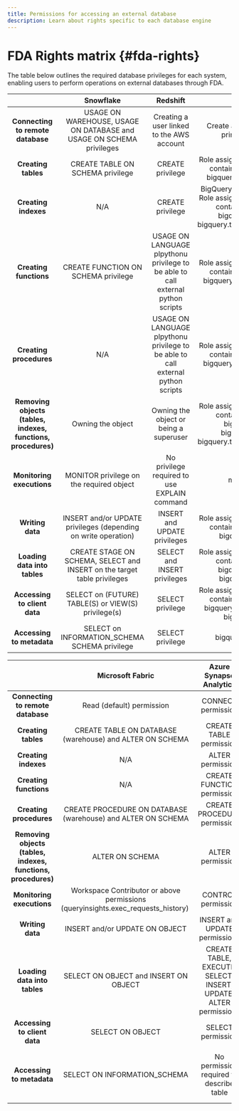 ```yaml
---
title: Permissions for accessing an external database
description: Learn about rights specific to each database engine
---
```

# FDA Rights matrix {#fda-rights}

The table below outlines the required database privileges for each system, enabling users to perform operations on external databases through FDA.

| &nbsp;| Snowflake  | Redshift | Google BigQuery | Databricks |
|:-:|:-:|:-:|:-:|:-:|
| **Connecting to remote database**  | USAGE ON WAREHOUSE, USAGE ON DATABASE and USAGE ON SCHEMA privileges  | Creating a user linked to the AWS account  | Create a service account and grant principal access to project  | USE CATALOG privilege on Catalog and CAN_USE privilege on SQL Warehouse |
| **Creating tables** |  CREATE TABLE ON SCHEMA privilege | CREATE privilege  | Role assigned to service account has to contain: bigquery.jobs.create and bigquery.tables.create permissions |  USE SCHEMA privilege and CREATE TABLE privilege |
| **Creating indexes** | N/A |  CREATE privilege | BigQuery only support search indexes. Role assigned to service account has to contain: bigquery.jobs.create, bigquery.tables.getData and bigquery.tables.createIndex permissions  | N/A |
|  **Creating functions** |  CREATE FUNCTION ON SCHEMA privilege |  USAGE ON LANGUAGE plpythonu privilege to be able to call external python scripts |  Role assigned to service account has to contain: bigquery.jobs.create and bigquery.routines.create permissions |  CREATE FUNCTION privilege |
| **Creating procedures** | N/A  | USAGE ON LANGUAGE plpythonu privilege to be able to call external python scripts | Role assigned to service account has to contain: bigquery.jobs.create and bigquery.routines.create permissions | N/A | 
| **Removing objects (tables, indexes, functions, procedures)**  |  Owning the object | Owning the object or being a superuser  |  Role assigned to service account has to contain: bigquery.jobs.create, bigquery.routines.delete, bigquery.tables.delete and bigquery.tables.deleteIndex permissions  | 
| **Monitoring executions**  | MONITOR privilege on the required object  |  No privilege required to use EXPLAIN command | monitoring.viewer role | CAN_VIEW privilege |
|  **Writing data** |  INSERT and/or UPDATE privileges (depending on write operation) | INSERT and UPDATE privileges  | Role assigned to service account has to contain: bigquery.jobs.create and bigquery.tables.updateData |  MODIFY privilege | 
| **Loading data into tables** |  CREATE STAGE ON SCHEMA, SELECT and INSERT on the target table privileges |  SELECT and INSERT privileges | Role assigned to service account has to contain: bigquery.jobs.create, bigquery.tables.getData and bigquery.tables.updateData | SELECT and MODIFY privileges | 
| **Accessing to client data**  |  SELECT on (FUTURE) TABLE(S) or VIEW(S) privilege(s) | SELECT privilege  | Role assigned to service account has to contain: bigquery.jobs.create and bigquery.tables.getData for tables or bigquery.dataViewer role |  SELECT privilege | 
|  **Accessing to metadata**  | SELECT on INFORMATION_SCHEMA SCHEMA privilege  |  SELECT privilege | bigquery.metadataViewer role |  SELECT on INFORMATION_SCHEMA SCHEMA privilege |


| &nbsp;| Microsoft Fabric | Azure Synapse Analytics  | Vertica|
|:-:|:-:|:-:|:-:|
| **Connecting to remote database** | Read (default) permission | CONNECT permission | No privilege required |
| **Creating tables** | CREATE TABLE ON DATABASE (warehouse) and ALTER ON SCHEMA | CREATE TABLE permission | CREATE ON SCHEMA privilege |
| **Creating indexes** | N/A | ALTER permission | N/A |
|  **Creating functions**  | N/A | CREATE FUNCTION permission | CREATE ON SCHEMA privilege |
| **Creating procedures** | CREATE PROCEDURE ON DATABASE (warehouse) and ALTER ON SCHEMA  | CREATE PROCEDURE permission | CREATE ON SCHEMA privilege |
| **Removing objects (tables, indexes, functions, procedures)** | ALTER ON SCHEMA | ALTER permission | owning the object or DROP privilege on object |
| **Monitoring executions**  | Workspace Contributor or above permissions (queryinsights.exec_requests_history)  | CONTROL permission | No privilege required to use EXPLAIN statement |
|  **Writing data** | INSERT and/or UPDATE ON OBJECT | INSERT and UPDATE permissions | INSERT and UPDATE privileges |
| **Loading data into tables** | SELECT ON OBJECT and INSERT ON OBJECT| CREATE TABLE, EXECUTE, SELECT, INSERT, UPDATE, ALTER permissions | INSERT privilege on table, USAGE privilege on schema |
| **Accessing to client data** | SELECT ON OBJECT  | SELECT permission | SELECT privilege |
|  **Accessing to metadata**  | SELECT ON INFORMATION_SCHEMA | No permission required to describe table | USAGE ON SCHEMA, SELECT on TABLE and also privileges on tables v_catalog.columns and v_catalog.view_columns|
